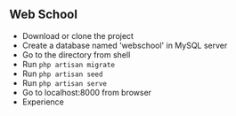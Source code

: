## Web School
* Download or clone the project
* Create a database named 'webschool' in MySQL server
* Go to the directory from shell
* Run ``php artisan migrate``
* Run ``php artisan seed``
* Run ``php artisan serve``
* Go to localhost:8000 from browser
* Experience
